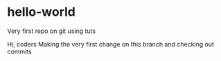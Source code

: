 # hello-world
Very first repo on git using tuts

Hi, coders
Making the very first change on this branch and checking out commits
